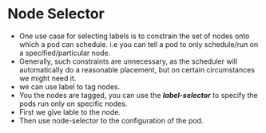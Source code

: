 # Node Selector
- One use case for selecting labels is to constrain the set of nodes onto which a pod can schedule. i.e you can tell a pod to only schedule/run on a specified/particular node.
- Generally, such constraints are unnecessary, as the scheduler will automatically do a reasonable placement, but on certain circumstances we might need it.
- we can use label to tag nodes.
- You the nodes are tagged, you can use the ___label-selector___ to specify the pods run only on specific nodes.
- First we give lable to the node.
- Then use node-selector to the configuration of the pod.